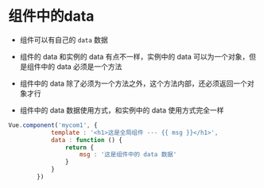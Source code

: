 # 组件中的data

- 组件可以有自己的 `data`  数据

- 组件的 data 和实例的 data 有点不一样，实例中的 data 可以为一个对象，但是组件中的 data 必须是一个方法

- 组件中的 data 除了必须为一个方法之外，这个方法内部，还必须返回一个对象才行
- 组件中的 data 数据使用方式，和实例中的 data 使用方式完全一样

```javascript
Vue.component('mycom1', {
            template : '<h1>这是全局组件 --- {{ msg }}</h1>',
            data : function () {
                return {
                    msg : '这是组件中的 data 数据'
                }
            }
        })
```

